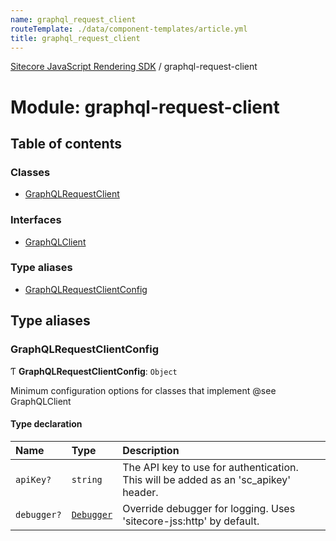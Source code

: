 ```yaml
---
name: graphql_request_client
routeTemplate: ./data/component-templates/article.yml
title: graphql_request_client
---
```


[Sitecore JavaScript Rendering SDK](/docs/fundamentals/ref/jss/) / graphql-request-client

# Module: graphql-request-client

## Table of contents

### Classes

- [GraphQLRequestClient](/docs/fundamentals/ref/jss/classes/graphql_request_client/graphqlrequestclient)

### Interfaces

- [GraphQLClient](/docs/fundamentals/ref/jss/interfaces/graphql_request_client/graphqlclient)

### Type aliases

- [GraphQLRequestClientConfig](/docs/fundamentals/ref/jss/modules/graphql_request_client#graphqlrequestclientconfig)

## Type aliases

### GraphQLRequestClientConfig

Ƭ **GraphQLRequestClientConfig**: `Object`

Minimum configuration options for classes that implement @see GraphQLClient

#### Type declaration

| Name | Type | Description |
| :------ | :------ | :------ |
| `apiKey?` | `string` | The API key to use for authentication. This will be added as an 'sc_apikey' header. |
| `debugger?` | [`Debugger`](/docs/fundamentals/ref/jss/modules/debug#debugger) | Override debugger for logging. Uses 'sitecore-jss:http' by default. |
